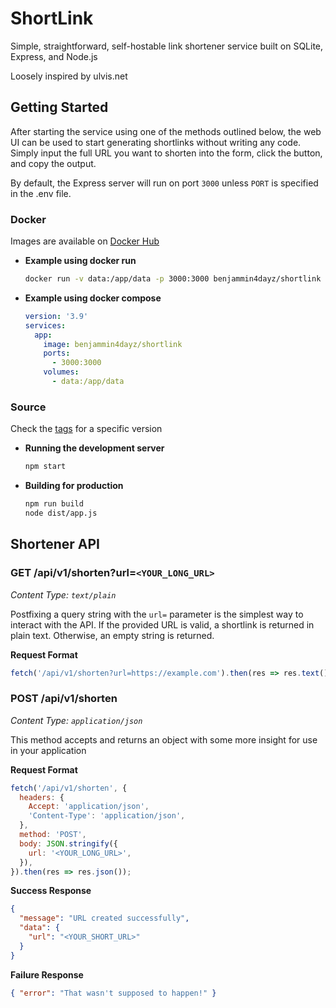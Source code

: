 # ShortLink

Simple, straightforward, self-hostable link shortener service built on SQLite, Express, and Node.js

Loosely inspired by ulvis.net

## Getting Started

After starting the service using one of the methods outlined below, the web UI can be used to start generating shortlinks without writing any code. Simply input the full URL you want to shorten into the form, click the button, and copy the output.

By default, the Express server will run on port `3000` unless `PORT` is specified in the .env file.

### Docker

Images are available on [Docker Hub](https://hub.docker.com/r/benjammin4dayz/shortlink/tags)

- **Example using docker run**

  ```bash
  docker run -v data:/app/data -p 3000:3000 benjammin4dayz/shortlink
  ```

- **Example using docker compose**

  ```yaml
  version: '3.9'
  services:
    app:
      image: benjammin4dayz/shortlink
      ports:
        - 3000:3000
      volumes:
        - data:/app/data
  ```

### Source

Check the [tags](https://github.com/benjammin4dayz/shortlink/tags) for a specific version

- **Running the development server**

  ```bash
  npm start
  ```

- **Building for production**

  ```bash
  npm run build
  node dist/app.js
  ```

## Shortener API

### GET /api/v1/shorten?url=`<YOUR_LONG_URL>`

_Content Type: `text/plain`_

Postfixing a query string with the `url=` parameter is the simplest way to interact with the API. If the provided URL is valid, a shortlink is returned in plain text. Otherwise, an empty string is returned.

**Request Format**

```js
fetch('/api/v1/shorten?url=https://example.com').then(res => res.text());
```

### POST /api/v1/shorten

_Content Type: `application/json`_

This method accepts and returns an object with some more insight for use in your application

**Request Format**

```js
fetch('/api/v1/shorten', {
  headers: {
    Accept: 'application/json',
    'Content-Type': 'application/json',
  },
  method: 'POST',
  body: JSON.stringify({
    url: '<YOUR_LONG_URL>',
  }),
}).then(res => res.json());
```

**Success Response**

```json
{
  "message": "URL created successfully",
  "data": {
    "url": "<YOUR_SHORT_URL>"
  }
}
```

**Failure Response**

```json
{ "error": "That wasn't supposed to happen!" }
```

<!-- TODO:
    Implement graceful shutdowns where db is manually closed before releasing the process
    Server-side templating instead of static index (pug?)
    Rate Limiting w/ express-rate-limit or express-slow-down
-->
